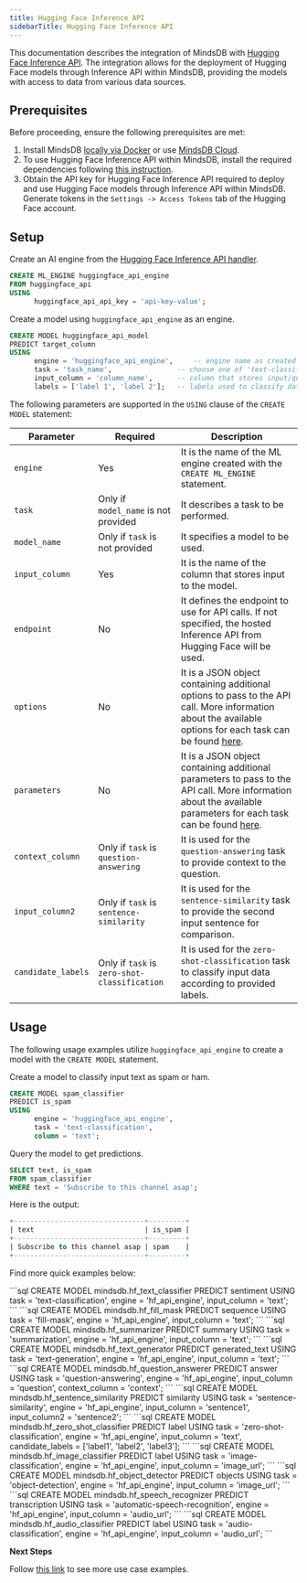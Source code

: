 ```yaml
---
title: Hugging Face Inference API
sidebarTitle: Hugging Face Inference API
---
```


This documentation describes the integration of MindsDB with [Hugging Face Inference API](https://huggingface.co/inference-endpoints/serverless).
The integration allows for the deployment of Hugging Face models through Inference API within MindsDB, providing the models with access to data from various data sources.

## Prerequisites

Before proceeding, ensure the following prerequisites are met:

1. Install MindsDB [locally via Docker](https://docs.mindsdb.com/setup/self-hosted/docker) or use [MindsDB Cloud](https://cloud.mindsdb.com/).
2. To use Hugging Face Inference API within MindsDB, install the required dependencies following [this instruction](/setup/self-hosted/docker#install-dependencies).
3. Obtain the API key for Hugging Face Inference API required to deploy and use Hugging Face models through Inference API within MindsDB. Generate tokens in the `Settings -> Access Tokens` tab of the Hugging Face account.

## Setup

Create an AI engine from the [Hugging Face Inference API handler](https://github.com/mindsdb/mindsdb/tree/staging/mindsdb/integrations/handlers/huggingface_api_handler).

```sql
CREATE ML_ENGINE huggingface_api_engine
FROM huggingface_api
USING
      huggingface_api_api_key = 'api-key-value';
```

Create a model using `huggingface_api_engine` as an engine.

```sql
CREATE MODEL huggingface_api_model
PREDICT target_column
USING
      engine = 'huggingface_api_engine',     -- engine name as created via CREATE ML_ENGINE
      task = 'task_name',                -- choose one of 'text-classification', 'text-generation', 'question-answering', 'sentence-similarity', 'zero-shot-classification', 'summarization', 'fill-mask', 'image-classification', 'object-detection', 'automatic-speech-recognition', 'audio-classification'
      input_column = 'column_name',      -- column that stores input/question to the model
      labels = ['label 1', 'label 2'];   -- labels used to classify data (used for classification tasks)
```

The following parameters are supported in the `USING` clause of the `CREATE MODEL` statement:

| Parameter          | Required                                     | Description     |
| ------------------ | -------------------------------------------- | --------------- |
| `engine`           | Yes                                          | It is the name of the ML engine created with the `CREATE ML_ENGINE` statement.|
| `task`             | Only if `model_name` is not provided         | It describes a task to be performed.|
| `model_name`       | Only if `task` is not provided               | It specifies a model to be used.|
| `input_column`     | Yes                                          | It is the name of the column that stores input to the model.|
| `endpoint`         | No                                           | It defines the endpoint to use for API calls. If not specified, the hosted Inference API from Hugging Face will be used.|
| `options`          | No                                           | It is a JSON object containing additional options to pass to the API call. More information about the available options for each task can be found [here](https://huggingface.co/docs/api-inference/detailed_parameters).|
| `parameters`       | No                                           | It is a JSON object containing additional parameters to pass to the API call. More information about the available parameters for each task can be found [here](https://huggingface.co/docs/api-inference/detailed_parameters).|
| `context_column`   | Only if `task` is `question-answering`       | It is used for the `question-answering` task to provide context to the question.|
| `input_column2`    | Only if `task` is `sentence-similarity`      | It is used for the `sentence-similarity` task to provide the second input sentence for comparison.|
| `candidate_labels` | Only if `task` is `zero-shot-classification` | It is used for the `zero-shot-classification` task to classify input data according to provided labels.|

## Usage

The following usage examples utilize `huggingface_api_engine` to create a model with the `CREATE MODEL` statement.

Create a model to classify input text as spam or ham.

```sql
CREATE MODEL spam_classifier
PREDICT is_spam
USING
      engine = 'huggingface_api_engine',
      task = 'text-classification',
      column = 'text';
```

Query the model to get predictions.

```sql
SELECT text, is_spam
FROM spam_classifier
WHERE text = 'Subscribe to this channel asap';
```

Here is the output:

```sql
+--------------------------------+---------+
| text                           | is_spam |
+--------------------------------+---------+
| Subscribe to this channel asap | spam    |
+--------------------------------+---------+
```

<Info>

Find more quick examples below:

<AccordionGroup>

<Accordion title="Text Classification">
```sql
CREATE MODEL mindsdb.hf_text_classifier
PREDICT sentiment
USING
  task = 'text-classification',
  engine = 'hf_api_engine',
  input_column = 'text';
```
</Accordion>

<Accordion title="Fill Mask">
```sql
CREATE MODEL mindsdb.hf_fill_mask
PREDICT sequence
USING
  task = 'fill-mask',
  engine = 'hf_api_engine',
  input_column = 'text';
```
</Accordion>

<Accordion title="Summarization">
```sql
CREATE MODEL mindsdb.hf_summarizer
PREDICT summary
USING
  task = 'summarization',
  engine = 'hf_api_engine',
  input_column = 'text';
```
</Accordion>

<Accordion title="Text Generation">
```sql
CREATE MODEL mindsdb.hf_text_generator
PREDICT generated_text
USING
  task = 'text-generation',
  engine = 'hf_api_engine',
  input_column = 'text';
```
</Accordion>

<Accordion title="Question Answering">
```sql
CREATE MODEL mindsdb.hf_question_answerer
PREDICT answer
USING
  task = 'question-answering',
  engine = 'hf_api_engine',
  input_column = 'question',
  context_column = 'context';
```
</Accordion>

<Accordion title="Sentences Similarity">
```sql
CREATE MODEL mindsdb.hf_sentence_similarity
PREDICT similarity
USING
  task = 'sentence-similarity',
  engine = 'hf_api_engine',
  input_column = 'sentence1',
  input_column2 = 'sentence2';
```
</Accordion>

<Accordion title="Zero Shot Classification">
```sql
CREATE MODEL mindsdb.hf_zero_shot_classifier
PREDICT label
USING
  task = 'zero-shot-classification',
  engine = 'hf_api_engine',
  input_column = 'text',
  candidate_labels = ['label1', 'label2', 'label3'];
```
</Accordion>

<Accordion title="Image Classification">
```sql
CREATE MODEL mindsdb.hf_image_classifier
PREDICT label
USING
  task = 'image-classification',
  engine = 'hf_api_engine',
  input_column = 'image_url';
```
</Accordion>

<Accordion title="Object Detection">
```sql
CREATE MODEL mindsdb.hf_object_detector
PREDICT objects
USING
  task = 'object-detection',
  engine = 'hf_api_engine',
  input_column = 'image_url';
```
</Accordion>

<Accordion title="Automatic Speech Recognition">
```sql
CREATE MODEL mindsdb.hf_speech_recognizer
PREDICT transcription
USING
  task = 'automatic-speech-recognition',
  engine = 'hf_api_engine',
  input_column = 'audio_url';
```
</Accordion>

<Accordion title="Audio Classification">
```sql
CREATE MODEL mindsdb.hf_audio_classifier
PREDICT label
USING
  task = 'audio-classification',
  engine = 'hf_api_engine',
  input_column = 'audio_url';
```
</Accordion>

</AccordionGroup>

</Info>

<Tip>

**Next Steps**

Follow [this link](/sql/tutorials/hugging-face-inference-api-examples) to see more use case examples.
</Tip>
